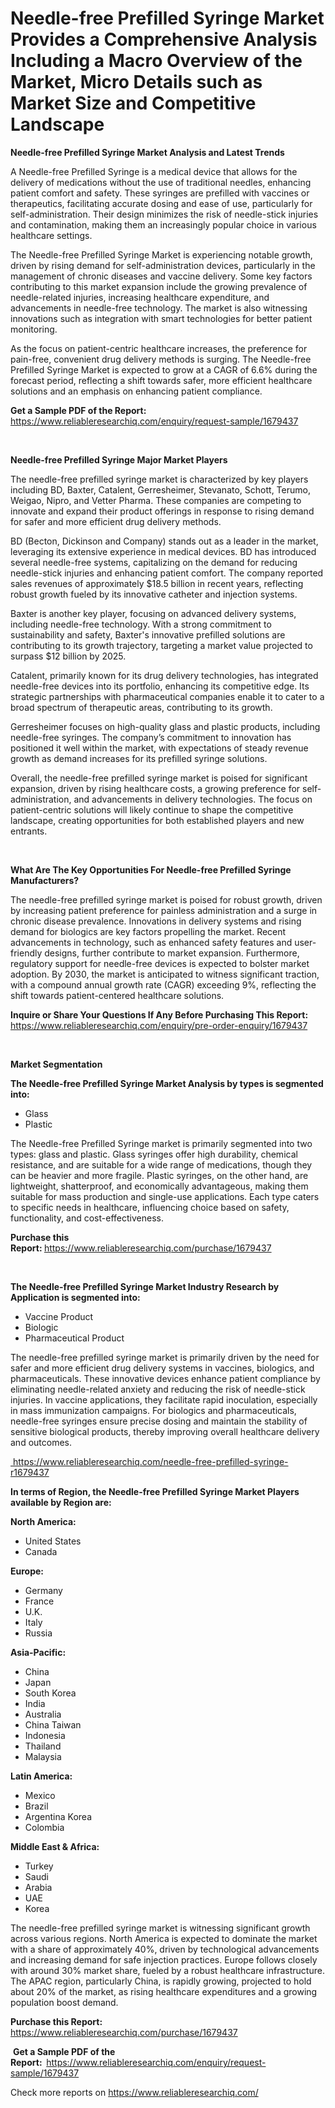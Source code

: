 <p><h1>Needle-free Prefilled Syringe Market Provides a Comprehensive Analysis Including a Macro Overview of the Market, Micro Details such as Market Size and Competitive Landscape</h1></p><p><strong>Needle-free Prefilled Syringe Market Analysis and Latest Trends</strong></p>
<p><p>A Needle-free Prefilled Syringe is a medical device that allows for the delivery of medications without the use of traditional needles, enhancing patient comfort and safety. These syringes are prefilled with vaccines or therapeutics, facilitating accurate dosing and ease of use, particularly for self-administration. Their design minimizes the risk of needle-stick injuries and contamination, making them an increasingly popular choice in various healthcare settings.</p><p>The Needle-free Prefilled Syringe Market is experiencing notable growth, driven by rising demand for self-administration devices, particularly in the management of chronic diseases and vaccine delivery. Some key factors contributing to this market expansion include the growing prevalence of needle-related injuries, increasing healthcare expenditure, and advancements in needle-free technology. The market is also witnessing innovations such as integration with smart technologies for better patient monitoring.</p><p>As the focus on patient-centric healthcare increases, the preference for pain-free, convenient drug delivery methods is surging. The Needle-free Prefilled Syringe Market is expected to grow at a CAGR of 6.6% during the forecast period, reflecting a shift towards safer, more efficient healthcare solutions and an emphasis on enhancing patient compliance.</p></p>
<p><strong>Get a Sample PDF of the Report:&nbsp;</strong> <a href="https://www.reliableresearchiq.com/enquiry/request-sample/1679437?utm_campaign=1834&utm_medium=2&utm_source=Github&utm_content=ia&utm_term=28122024&utm_id=needle-free-prefilled-syringe">https://www.reliableresearchiq.com/enquiry/request-sample/1679437</a></p>
<p>&nbsp;</p>
<p><strong>Needle-free Prefilled Syringe Major Market Players</strong></p>
<p><p>The needle-free prefilled syringe market is characterized by key players including BD, Baxter, Catalent, Gerresheimer, Stevanato, Schott, Terumo, Weigao, Nipro, and Vetter Pharma. These companies are competing to innovate and expand their product offerings in response to rising demand for safer and more efficient drug delivery methods.</p><p>BD (Becton, Dickinson and Company) stands out as a leader in the market, leveraging its extensive experience in medical devices. BD has introduced several needle-free systems, capitalizing on the demand for reducing needle-stick injuries and enhancing patient comfort. The company reported sales revenues of approximately $18.5 billion in recent years, reflecting robust growth fueled by its innovative catheter and injection systems.</p><p>Baxter is another key player, focusing on advanced delivery systems, including needle-free technology. With a strong commitment to sustainability and safety, Baxter's innovative prefilled solutions are contributing to its growth trajectory, targeting a market value projected to surpass $12 billion by 2025.</p><p>Catalent, primarily known for its drug delivery technologies, has integrated needle-free devices into its portfolio, enhancing its competitive edge. Its strategic partnerships with pharmaceutical companies enable it to cater to a broad spectrum of therapeutic areas, contributing to its growth.</p><p>Gerresheimer focuses on high-quality glass and plastic products, including needle-free syringes. The company’s commitment to innovation has positioned it well within the market, with expectations of steady revenue growth as demand increases for its prefilled syringe solutions.</p><p>Overall, the needle-free prefilled syringe market is poised for significant expansion, driven by rising healthcare costs, a growing preference for self-administration, and advancements in delivery technologies. The focus on patient-centric solutions will likely continue to shape the competitive landscape, creating opportunities for both established players and new entrants.</p></p>
<p>&nbsp;</p>
<p><strong>What Are The Key Opportunities For Needle-free Prefilled Syringe Manufacturers?</strong></p>
<p><p>The needle-free prefilled syringe market is poised for robust growth, driven by increasing patient preference for painless administration and a surge in chronic disease prevalence. Innovations in delivery systems and rising demand for biologics are key factors propelling the market. Recent advancements in technology, such as enhanced safety features and user-friendly designs, further contribute to market expansion. Furthermore, regulatory support for needle-free devices is expected to bolster market adoption. By 2030, the market is anticipated to witness significant traction, with a compound annual growth rate (CAGR) exceeding 9%, reflecting the shift towards patient-centered healthcare solutions.</p></p>
<p><strong>Inquire or Share Your Questions If Any Before Purchasing This Report:</strong> <a href="https://www.reliableresearchiq.com/enquiry/pre-order-enquiry/1679437?utm_campaign=1834&utm_medium=2&utm_source=Github&utm_content=ia&utm_term=28122024&utm_id=needle-free-prefilled-syringe">https://www.reliableresearchiq.com/enquiry/pre-order-enquiry/1679437</a></p>
<p>&nbsp;</p>
<p><strong>Market Segmentation</strong></p>
<p><strong>The Needle-free Prefilled Syringe Market Analysis by types is segmented into:</strong></p>
<p><ul><li>Glass</li><li>Plastic</li></ul></p>
<p><p>The Needle-free Prefilled Syringe market is primarily segmented into two types: glass and plastic. Glass syringes offer high durability, chemical resistance, and are suitable for a wide range of medications, though they can be heavier and more fragile. Plastic syringes, on the other hand, are lightweight, shatterproof, and economically advantageous, making them suitable for mass production and single-use applications. Each type caters to specific needs in healthcare, influencing choice based on safety, functionality, and cost-effectiveness.</p></p>
<p><strong>Purchase this Report:&nbsp;</strong><a href="https://www.reliableresearchiq.com/purchase/1679437?utm_campaign=1834&utm_medium=2&utm_source=Github&utm_content=ia&utm_term=28122024&utm_id=needle-free-prefilled-syringe">https://www.reliableresearchiq.com/purchase/1679437</a></p>
<p>&nbsp;</p>
<p><strong>The Needle-free Prefilled Syringe Market Industry Research by Application is segmented into:</strong></p>
<p><ul><li>Vaccine Product</li><li>Biologic</li><li>Pharmaceutical Product</li></ul></p>
<p><p>The needle-free prefilled syringe market is primarily driven by the need for safer and more efficient drug delivery systems in vaccines, biologics, and pharmaceuticals. These innovative devices enhance patient compliance by eliminating needle-related anxiety and reducing the risk of needle-stick injuries. In vaccine applications, they facilitate rapid inoculation, especially in mass immunization campaigns. For biologics and pharmaceuticals, needle-free syringes ensure precise dosing and maintain the stability of sensitive biological products, thereby improving overall healthcare delivery and outcomes.</p></p>
<p><a href="https://www.reliableresearchiq.com/needle-free-prefilled-syringe-r1679437?utm_campaign=1834&utm_medium=2&utm_source=Github&utm_content=ia&utm_term=28122024&utm_id=needle-free-prefilled-syringe">&nbsp;https://www.reliableresearchiq.com/needle-free-prefilled-syringe-r1679437</a></p>
<p><strong>In terms of Region, the Needle-free Prefilled Syringe Market Players available by Region are:</strong></p>
<p>
    <p> <strong> North America: </strong>
        <ul>
            <li>United States</li>
            <li>Canada</li>
        </ul>
        </p> 
    <p> <strong> Europe: </strong>
        <ul>
            <li>Germany</li>
            <li>France</li>
            <li>U.K.</li>
            <li>Italy</li>
            <li>Russia</li>
        </ul>
        </p> 
    <p> <strong> Asia-Pacific: </strong>
        <ul>
            <li>China</li>
            <li>Japan</li>
            <li>South Korea</li>
            <li>India</li>
            <li>Australia</li>
            <li>China Taiwan</li>
            <li>Indonesia</li>
            <li>Thailand</li>
            <li>Malaysia</li>
        </ul>
        </p> 
    <p> <strong> Latin America: </strong>
        <ul>
            <li>Mexico</li>
            <li>Brazil</li>
            <li>Argentina Korea</li>
            <li>Colombia</li>
        </ul>
        </p> 
    <p> <strong> Middle East & Africa: </strong>
        <ul>
            <li>Turkey</li>
            <li>Saudi</li>
            <li>Arabia</li>
            <li>UAE</li>
            <li>Korea</li>
        </ul>
    </p>
    </p>
<p><p>The needle-free prefilled syringe market is witnessing significant growth across various regions. North America is expected to dominate the market with a share of approximately 40%, driven by technological advancements and increasing demand for safe injection practices. Europe follows closely with around 30% market share, fueled by a robust healthcare infrastructure. The APAC region, particularly China, is rapidly growing, projected to hold about 20% of the market, as rising healthcare expenditures and a growing population boost demand.</p></p>
<p><strong>Purchase this Report: </strong><a href="https://www.reliableresearchiq.com/purchase/1679437?utm_campaign=1834&utm_medium=2&utm_source=Github&utm_content=ia&utm_term=28122024&utm_id=needle-free-prefilled-syringe">https://www.reliableresearchiq.com/purchase/1679437</a></p>
<p>&nbsp;<strong>Get a Sample PDF of the Report:&nbsp;&nbsp;</strong><a href="https://www.reliableresearchiq.com/enquiry/request-sample/1679437?utm_campaign=1834&utm_medium=2&utm_source=Github&utm_content=ia&utm_term=28122024&utm_id=needle-free-prefilled-syringe">https://www.reliableresearchiq.com/enquiry/request-sample/1679437</a></p>
<p><strong></strong></p>
<p>Check more reports on <a href="https://www.reliableresearchiq.com/?utm_campaign=1834&utm_medium=2&utm_source=Github&utm_content=ia&utm_term=28122024&utm_id=needle-free-prefilled-syringe">https://www.reliableresearchiq.com/</a></p>